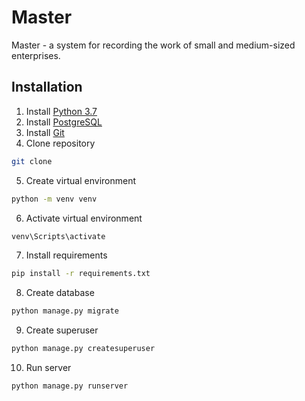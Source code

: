 # Master
Master - a system for recording the work of small and medium-sized enterprises.
## Installation
1. Install [Python 3.7](https://www.python.org/downloads/release/python-370/)
2. Install [PostgreSQL](https://www.postgresql.org/download/)
3. Install [Git](https://git-scm.com/downloads)
4. Clone repository
```bash
git clone
```
5. Create virtual environment
```bash
python -m venv venv
```
6. Activate virtual environment
```bash
venv\Scripts\activate
```
7. Install requirements
```bash
pip install -r requirements.txt
```
8. Create database
```bash
python manage.py migrate
```
9. Create superuser
```bash
python manage.py createsuperuser
```
10. Run server
```bash
python manage.py runserver
```